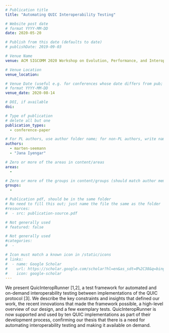 ```yaml
---
# Publication title
title: "Automating QUIC Interoperability Testing"

# Website post date
# format YYYY-MM-DD
date: 2020-05-20

# Publish from this date (defaults to date)
# publishDate: 2019-09-03

# Venue Name
venue: ACM SIGCOMM 2020 Workshop on Evolution, Performance, and Interoperability of QUIC (to appear)

# Venue Location
venue_location:

# Venue Date (useful e.g. for conferences whose date differs from pub; defaults to date)
# format YYYY-MM-DD
venue_date: 2020-08-14

# DOI, if available
doi:

# Type of publication
# delete all but one
publication_types:
  - conference-paper

# For PL authors, use author folder name; for non-PL authors, write name as in paper within ""
authors:
  - marten-seemann
  - "Jana Iyengar"

# Zero or more of the areas in content/areas
areas:
  -

# Zero or more of the groups in content/groups (should match author membership)
groups:
  -

# Publication pdf, should be in the same folder
# No need to fill this out; just name the file the same as the folder
#resources:
#  - src: publication-source.pdf

# Not generally used
# featured: false

# Not generally used
#categories:
#  -

# Icon must match a known icon in /static/icons
# links:
#  - name: Google Scholar
#    url: https://scholar.google.com/scholar?hl=en&as_sdt=0%2C38&q=bing&btnG=
#    icon: google-scholar
---
```


We present QuicInteropRunner [1,2], a test framework for automated and on-demand interoperability testing between implementations of the QUIC protocol [3]. We describe the key constraints and insights that defined our work, the recent innovations that made the framework possible, a high-level overview of our design, and a few exemplary tests. QuicInteropRunner is now supported and used by ten QUIC implementations as part of their development process, confirming our thesis that there is a need for automating interoperability testing and making it available on demand.
